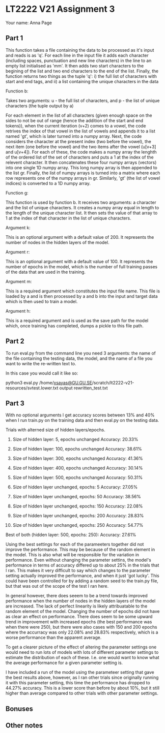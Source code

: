 # LT2222 V21 Assignment 3

Your name: Anna Page 

## Part 1

This function takes a file containing the data to be processed as it's input and reads is as 'q'. For each line in the input file it adds each character (including spaces, punctuation and new line characters) in the line to an empty list initialised as 'mm'. It then adds two start characters to the begining of the list and two end characters to the end of the list. Finally, the function returns two things as the tuple 'q': i) the full list of characters with start and end tags, and ii) a list containing the unique characters in the data

Function b:

Takes two arguments: u - the full list of characters, and p - the list of unique characters (the tuple output by a)

For each element in the list of all characters (given enough space on the sides to not be out of range (hence the addition of the start and end tokens)), when the current iteration (v+2) comes to a vowel, the code retrives the index of that vowel in the list of vowels and appends it to a list named 'gt', which is later turned into a numpy array. Next, the code considers the character at the present index (two before the vowel), the next item (one before the vowel) and the two items after the vowel (u[v+3] and u[v+4]). For each of these, the code makes a numpy array the lenghth of the ordered list of the set of characters and puts a 1 at the index of the relevent character. It then concatenates these four numpy arrays (vectors) into one single 1D numpy array. This long numpy array is then appended to the list gr. Finally, the list of numpy arrays is turned into a matrix where each row represents one of the numpy arrays in gr. Similarly, 'gt' (the list of vowel indices) is converted to a 1D numpy array.

Function g:

This function is used by function b. It receives two arguments: a character and the list of unique characters. It creates a numpy array equal in length to the length of the unique character list. It then sets the value of that array to 1 at the index of that character in the list of unique characters.

Argument k:

This is an optional argument with a default value of 200. It represents the number of nodes in the hidden layers of the model. 

Argument r:

This is an optional argument with a default value of 100. It represents the number of epochs in the model, which is the number of full training passes of the data that are used in the training. 

Argument m:

This is a required argument which constitutes the input file name. This file is loaded by a and is then processed by a and b into the input and target data which is then used to train a model.

Argument h:

This is a required argument and is used as the save path for the model which, once training has completed, dumps a pickle to this file path.

## Part 2

To run eval.py from the command line you need 3 arguments: the name of the file containing the testing data, the model, and the name of a file you want to write the re-written text to.

In this case you would call it like so:

python3 eval.py /home/xsayas@GU.GU.SE/scratch/lt2222-v21-resources/svtest.lower.txt output rewritten_test.txt

## Part 3

With no optional arguments I get accuracy scores between 13% and 40% when I run train.py on the training data and then eval.py on the testing data.

Trials with alterned size of hidden layers/epochs. 

1. Size of hidden layer: 5, epochs unchanged
Accuracy: 20.33%

2. Size of hidden layer: 100, epochs unchanged
Accuracy: 38.61%

3. Size of hidden layer: 300, epochs unchanged
Accuracy: 41.36%

4. Size of hidden layer: 400, epochs unchanged
Accuracy: 30.14%

5. Size of hidden layer: 500, epochs unchanged
Accuracy: 50.31%

6. Size of hidden layer unchanged, epochs: 5
Accuracy: 27.05%

7. Size of hidden layer unchanged, epochs: 50
Accuracy: 38.56%

8. Size of hidden layer unchanged, epochs: 150
Accuracy: 22.08%

9. Size of hidden layer unchanged, epochs: 200
Accuracy: 28.83%

10. Size of hidden layer unchanged, epochs: 250
Accuracy: 54.77%

Best of both (hidden layer: 500, epochs: 250): 
Accuracy: 27.61%

Using the best settings for each of the parameeters together did not improve the performance. This may be because of the random element in the model. This is also what will be responsible for the variation in performance. Even without changing the parameter settins, the model's performance in terms of accuracy differed up to about 25% in the trials that I ran. This makes it very difficult to say which changes to the parameter setting actually improved the performance, and when it just 'got lucky'. This could have been controlled for by adding a random seed to the train.py file, but that was out of the scope of the test I ran here. 

In general however, there does seeem to be a trend towards improved performance when the number of nodes in the hidden layers of the model are increased. The lack of perfect linearity is likely attribuatable to the random element of the model. Changing the number of epochs did not have as clear an effect on performance. There does seem to be some upward trend in improvement with increased epochs (the best performance was when there were 250), but there were also cases with 150 and 200 epochs where the accurracy was only 22.08% and 28.83% respectively, which is a worse performance than the apparent average. 

To get a clearer picture of the effect of altering the parameter settings  one would need to run lots of models with lots of different parameter settings to estimate the distribution of each of these. I.e. one would want to know what the average performance for a given parameter setting is. 

I have included a run of the model using the parameteer setting that gave the best results above, however, as I ran other trials since originally running it with this parameter setting, this time the performance has dropped to 44.27% accuracy. This is a lower score than before by about 10%, but it still higher than average compared to other trials with other parameter settings. 

## Bonuses

## Other notes

